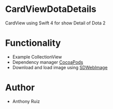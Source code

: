 # CardViewDotaDetails
CardView using Swift 4 for show Detail of Dota 2

# Functionality
- Example CollectionView
- Dependency manager [CocoaPods](https://cocoapods.org/)
- Download and load image using [SDWebImage](https://github.com/rs/SDWebImage)

# Author
- Anthony Ruiz 
